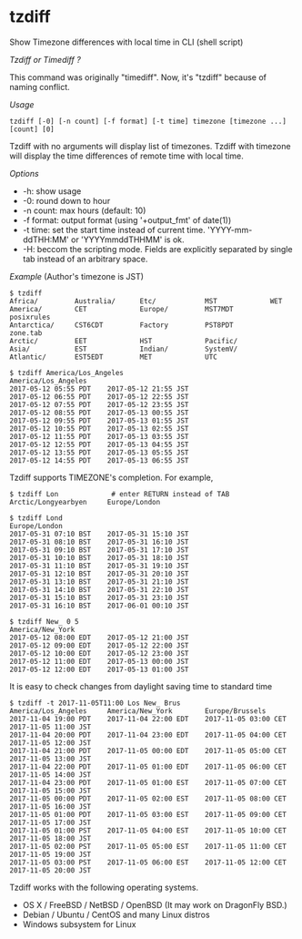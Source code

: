 # tzdiff

Show Timezone differences with local time in CLI (shell script)

*Tzdiff or Timediff ?*

This command was originally "timediff". Now, it's "tzdiff" because of naming conflict.

*Usage*

    tzdiff [-0] [-n count] [-f format] [-t time] timezone [timezone ...] [count] [0]

Tzdiff with no arguments will display list of timezones.
Tzdiff with timezone will display the time differences of remote time with local time.

*Options*

* -h: show usage
* -0: round down to hour
* -n count: max hours (default: 10)
* -f format: output format (using '+output_fmt' of date(1))
* -t time: set the start time instead of current time.
 'YYYY-mm-ddTHH:MM' or 'YYYYmmddTHHMM' is ok.
* -H: beccom the scripting mode. Fields are explicitly separated by single tab instead of an arbitrary space.

*Example* (Author's timezone is JST)

    $ tzdiff
    Africa/         Australia/      Etc/            MST             WET
    America/        CET             Europe/         MST7MDT         posixrules
    Antarctica/     CST6CDT         Factory         PST8PDT         zone.tab
    Arctic/         EET             HST             Pacific/
    Asia/           EST             Indian/         SystemV/
    Atlantic/       EST5EDT         MET             UTC

    $ tzdiff America/Los_Angeles
    America/Los_Angeles
    2017-05-12 05:55 PDT    2017-05-12 21:55 JST
    2017-05-12 06:55 PDT    2017-05-12 22:55 JST
    2017-05-12 07:55 PDT    2017-05-12 23:55 JST
    2017-05-12 08:55 PDT    2017-05-13 00:55 JST
    2017-05-12 09:55 PDT    2017-05-13 01:55 JST
    2017-05-12 10:55 PDT    2017-05-13 02:55 JST
    2017-05-12 11:55 PDT    2017-05-13 03:55 JST
    2017-05-12 12:55 PDT    2017-05-13 04:55 JST
    2017-05-12 13:55 PDT    2017-05-13 05:55 JST
    2017-05-12 14:55 PDT    2017-05-13 06:55 JST

Tzdiff supports TIMEZONE's completion. For example,

    $ tzdiff Lon             # enter RETURN instead of TAB
    Arctic/Longyearbyen     Europe/London

    $ tzdiff Lond
    Europe/London
    2017-05-31 07:10 BST    2017-05-31 15:10 JST
    2017-05-31 08:10 BST    2017-05-31 16:10 JST
    2017-05-31 09:10 BST    2017-05-31 17:10 JST
    2017-05-31 10:10 BST    2017-05-31 18:10 JST
    2017-05-31 11:10 BST    2017-05-31 19:10 JST
    2017-05-31 12:10 BST    2017-05-31 20:10 JST
    2017-05-31 13:10 BST    2017-05-31 21:10 JST
    2017-05-31 14:10 BST    2017-05-31 22:10 JST
    2017-05-31 15:10 BST    2017-05-31 23:10 JST
    2017-05-31 16:10 BST    2017-06-01 00:10 JST

    $ tzdiff New_ 0 5
    America/New_York
    2017-05-12 08:00 EDT    2017-05-12 21:00 JST
    2017-05-12 09:00 EDT    2017-05-12 22:00 JST
    2017-05-12 10:00 EDT    2017-05-12 23:00 JST
    2017-05-12 11:00 EDT    2017-05-13 00:00 JST
    2017-05-12 12:00 EDT    2017-05-13 01:00 JST

It is easy to check changes from daylight saving time to standard time

    $ tzdiff -t 2017-11-05T11:00 Los New_ Brus
    America/Los_Angeles     America/New_York        Europe/Brussels
    2017-11-04 19:00 PDT    2017-11-04 22:00 EDT    2017-11-05 03:00 CET    2017-11-05 11:00 JST
    2017-11-04 20:00 PDT    2017-11-04 23:00 EDT    2017-11-05 04:00 CET    2017-11-05 12:00 JST
    2017-11-04 21:00 PDT    2017-11-05 00:00 EDT    2017-11-05 05:00 CET    2017-11-05 13:00 JST
    2017-11-04 22:00 PDT    2017-11-05 01:00 EDT    2017-11-05 06:00 CET    2017-11-05 14:00 JST
    2017-11-04 23:00 PDT    2017-11-05 01:00 EST    2017-11-05 07:00 CET    2017-11-05 15:00 JST
    2017-11-05 00:00 PDT    2017-11-05 02:00 EST    2017-11-05 08:00 CET    2017-11-05 16:00 JST
    2017-11-05 01:00 PDT    2017-11-05 03:00 EST    2017-11-05 09:00 CET    2017-11-05 17:00 JST
    2017-11-05 01:00 PST    2017-11-05 04:00 EST    2017-11-05 10:00 CET    2017-11-05 18:00 JST
    2017-11-05 02:00 PST    2017-11-05 05:00 EST    2017-11-05 11:00 CET    2017-11-05 19:00 JST
    2017-11-05 03:00 PST    2017-11-05 06:00 EST    2017-11-05 12:00 CET    2017-11-05 20:00 JST

Tzdiff works with the following operating systems.

* OS X / FreeBSD / NetBSD / OpenBSD (It may work on DragonFly BSD.)
* Debian / Ubuntu / CentOS and many Linux distros
* Windows subsystem for Linux
